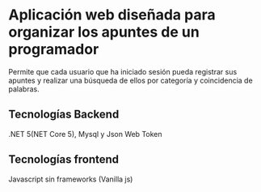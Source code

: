 
# Aplicación web diseñada para organizar los apuntes de un programador

Permite que cada usuario que ha iniciado sesión pueda registrar sus apuntes y realizar una búsqueda de ellos por categoría y coincidencia de palabras.

## Tecnologías Backend

.NET 5(NET Core 5), Mysql y Json Web Token

## Tecnologías frontend

Javascript sin frameworks (Vanilla js)
